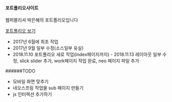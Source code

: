 #### 포트폴리오사이트

웹퍼블리셔 박은혜의 포트폴리오입니다

[포트폴리오 보기](https://kurepark.github.io/)

- 2017년 6월에 최초 작업
- 2017년 9월 일부 수정(소스일부 유실)
- 2018.11.10 포트폴리오 새로 작업(index페이지까지)    - 2018.11.13 레이아웃 일부 수정, slick slider 추가, work페이지 작업 완료, neo 페이지 파일 추가  



######TODO
- 모바일 화면 맞추기
- 네오스프링 작업물 sub 페이지 만들기
- js 인터렉션 추가하기
